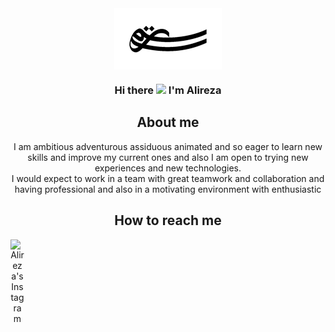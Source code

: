 <center>
<img align="center" alt="Rostami Logo" src="/Si1tEDxFg.png" />
<center/>

### Hi there <img src="https://www.uplooder.net/img/image/34/5e3df18ae94efa383d15114287c35765/wave.gif" width="25px"> I'm Alireza 

## About me
 I am ambitious adventurous assiduous animated and so eager to learn new skills and improve my current ones and also I am open to trying new experiences and new technologies.
</br>
 I would expect to work in a team with great teamwork and collaboration and having professional
   and also in a motivating environment with enthusiastic  

## How to reach me
<a href="https://www.instagram.com/alireza.ros/">
<img align="left" alt="Alireza's Instagram" width="22px" src="https://cdn.jsdelivr.net/npm/simple-icons@v3/icons/instagram.svg" />
</a>
<!--
**alirezarostami9047/alirezarostami9047** is a ✨ _special_ ✨ repository because its `README.md` (this file) appears on your GitHub profile.

Here are some ideas to get you started:
 👋
- 🔭 I’m currently working on ...
- 🌱 I’m currently learning ...
- 👯 I’m looking to collaborate on ...
- 🤔 I’m looking for help with ...
- 💬 Ask me about ...
- 📫 How to reach me: ...
- 😄 Pronouns: ...
- ⚡ Fun fact: ...
-->

